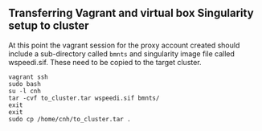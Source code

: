 ## Transferring Vagrant and virtual box Singularity setup to cluster

At this point the vagrant session for the proxy account created should include a sub-directory called `bmnts` and 
singularity image file called wspeedi.sif. These need to be copied to the target cluster.

```
vagrant ssh
sudo bash
su -l cnh
tar -cvf to_cluster.tar wspeedi.sif bmnts/
exit
exit
sudo cp /home/cnh/to_cluster.tar .
```
